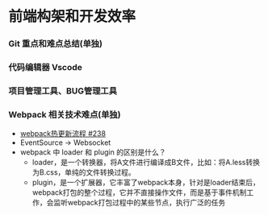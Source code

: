 # 前端构架和开发效率

### Git 重点和难点总结(单独)

### 代码编辑器 Vscode

### 项目管理工具、BUG管理工具

### Webpack 相关技术难点(单独)

- [webpack热更新流程 #238](https://github.com/kaola-fed/blog/issues/238)
- EventSource → Websocket
- webpack 中 loader 和 plugin 的区别是什么？
  - loader，是一个转换器，将A文件进行编译成B文件，比如：将A.less转换为B.css，单纯的文件转换过程。
  - plugin，是一个扩展器，它丰富了webpack本身，针对是loader结束后，webpack打包的整个过程，它并不直接操作文件，而是基于事件机制工作，会监听webpack打包过程中的某些节点，执行广泛的任务